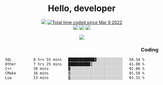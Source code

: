 # <div align='center' >Hello, developer</div>

<div align='center'>
  <a ><img src="https://img.shields.io/badge/dynamic/json?url=https%3A%2F%2Fapi.swo.moe%2Fstats%2Fgithub%2FFree-Aaron-Li&query=count&color=181717&label=GitHub&labelColor=282c34&logo=github&suffix=+follows&cacheSeconds=3600"></a>
  <a href="https://wakatime.com/@fe40087f-8eae-48dc-9950-ad0633db1591"><img src="https://wakatime.com/badge/user/fe40087f-8eae-48dc-9950-ad0633db1591.svg" alt="Total time coded since Mar 9 2022" /></a>
</div>
<div align='center'>
  <a><img src="https://img.shields.io/badge/C%2FC%2B%2B%20-%20%2375664D"></a> 
  <a><img src="https://img.shields.io/badge/Kotlin%20-%20%2375664D"></a> 
  <a><img src="https://img.shields.io/badge/Shell-75664D"></a> 
</div>

<p align="center">
  <img src="https://readme-typing-svg.demolab.com/?lines=你好!+开发者;Hello!+ developer&font=Fira%20Code&center=true&width=380&height=50&duration=4000&pause=1000">
</p>


<div align='right'>
  <h3>Coding</h3>
</div>

<!--START_SECTION:waka-->

```txt
SQL          8 hrs 55 mins   ████████████▓░░░░░░░░░░░░   50.34 %
Other        7 hrs 25 mins   ██████████▒░░░░░░░░░░░░░░   41.88 %
C++          30 mins         ▓░░░░░░░░░░░░░░░░░░░░░░░░   02.86 %
CMake        16 mins         ▒░░░░░░░░░░░░░░░░░░░░░░░░   01.58 %
Lua          13 mins         ▒░░░░░░░░░░░░░░░░░░░░░░░░   01.31 %
```

<!--END_SECTION:waka-->




